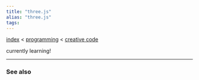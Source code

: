 ```yaml
---
title: "three.js"
alias: "three.js"
tags: 
---
```


[index](_index.md) < [programming](1-programming.md) < [creative code](creative-code.md)

currently learning!

-------------
### See also